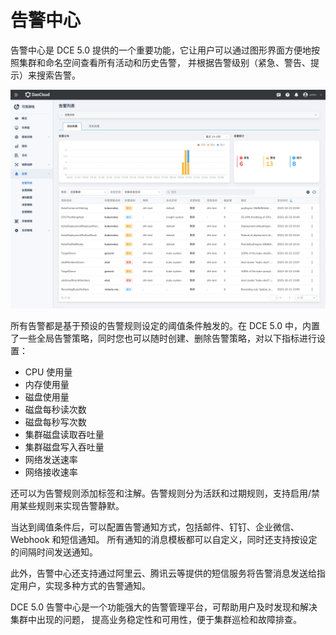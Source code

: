 # 告警中心

告警中心是 DCE 5.0 提供的一个重要功能，它让用户可以通过图形界面方便地按照集群和命名空间查看所有活动和历史告警，
并根据告警级别（紧急、警告、提示）来搜索告警。

![alert list](../../images/alert00.png)

所有告警都是基于预设的告警规则设定的阈值条件触发的。在 DCE 5.0 中，内置了一些全局告警策略，同时您也可以随时创建、删除告警策略，对以下指标进行设置：

- CPU 使用量
- 内存使用量
- 磁盘使用量
- 磁盘每秒读次数
- 磁盘每秒写次数
- 集群磁盘读取吞吐量
- 集群磁盘写入吞吐量
- 网络发送速率
- 网络接收速率

还可以为告警规则添加标签和注解。告警规则分为活跃和过期规则，支持启用/禁用某些规则来实现告警静默。

当达到阈值条件后，可以配置告警通知方式，包括邮件、钉钉、企业微信、Webhook 和短信通知。
所有通知的消息模板都可以自定义，同时还支持按设定的间隔时间发送通知。

此外，告警中心还支持通过阿里云、腾讯云等提供的短信服务将告警消息发送给指定用户，实现多种方式的告警通知。

DCE 5.0 告警中心是一个功能强大的告警管理平台，可帮助用户及时发现和解决集群中出现的问题，
提高业务稳定性和可用性，便于集群巡检和故障排查。
